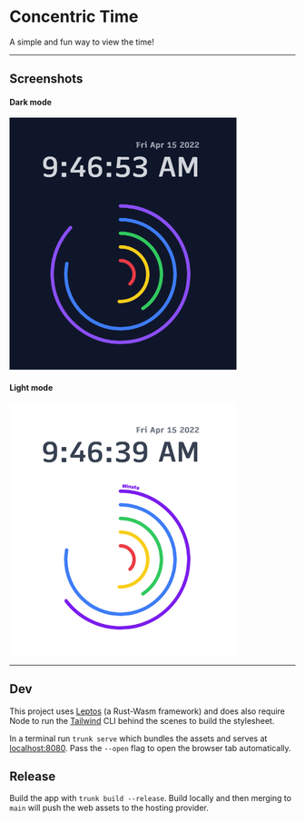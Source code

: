 # Concentric Time

A simple and fun way to view the time!

---

## Screenshots

#### Dark mode

<img src="./readme-assets/dark-mode.png" width="400" alt="dark mode" />

#### Light mode

<img src="./readme-assets/light-mode.png" width="400" alt="light mode" />

---

## Dev

This project uses [Leptos](https://leptos.dev/) (a Rust-Wasm framework) and does also require Node to run the [Tailwind](https://tailwindcss.com/) CLI behind the scenes to build the stylesheet.

In a terminal run `trunk serve` which bundles the assets and serves at [localhost:8080](http://localhost:8080). Pass the `--open` flag to open the browser tab automatically.

## Release

Build the app with `trunk build --release`. Build locally and then merging to `main` will push the web assets to the hosting provider.
